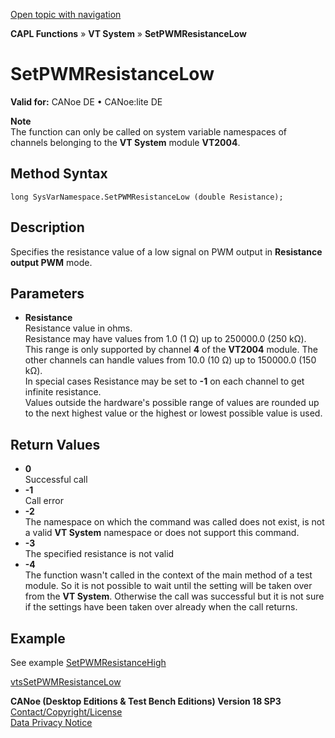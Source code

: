 [Open topic with navigation](../../../../../CANoeDEFamily.htm#Topics/CAPLFunctions/VTSystem/Functions/CAPLfunctionVTSSetPWMResistanceLow.md)

**CAPL Functions** » **VT System** » **SetPWMResistanceLow**

# SetPWMResistanceLow

**Valid for:** CANoe DE • CANoe:lite DE

**Note**  
The function can only be called on system variable namespaces of channels belonging to the **VT System** module **VT2004**.

## Method Syntax

`long SysVarNamespace.SetPWMResistanceLow (double Resistance);`

## Description

Specifies the resistance value of a low signal on PWM output in **Resistance output PWM** mode.

## Parameters

- **Resistance**  
  Resistance value in ohms.  
  Resistance may have values from 1.0 (1 Ω) up to 250000.0 (250 kΩ). This range is only supported by channel **4** of the **VT2004** module. The other channels can handle values from 10.0 (10 Ω) up to 150000.0 (150 kΩ).  
  In special cases Resistance may be set to **-1** on each channel to get infinite resistance.  
  Values outside the hardware's possible range of values are rounded up to the next highest value or the highest or lowest possible value is used.

## Return Values

- **0**  
  Successful call
- **-1**  
  Call error
- **-2**  
  The namespace on which the command was called does not exist, is not a valid **VT System** namespace or does not support this command.
- **-3**  
  The specified resistance is not valid
- **-4**  
  The function wasn't called in the context of the main method of a test module. So it is not possible to wait until the setting will be taken over from the **VT System**. Otherwise the call was successful but it is not sure if the settings have been taken over already when the call returns.

## Example

See example [SetPWMResistanceHigh](CAPLfunctionVTSSetPWMResistanceHigh.md)

[vtsSetPWMResistanceLow](CAPLfunctionVTSvtsSetPWMResistanceLow.md)

**CANoe (Desktop Editions & Test Bench Editions) Version 18 SP3**  
[Contact/Copyright/License](../../../Shared/ContactCopyrightLicense.md)  
[Data Privacy Notice](https://www.vector.com/int/en/company/get-info/privacy-policy/)
